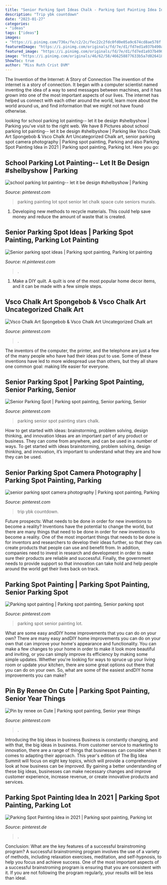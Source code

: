 ```yaml
---
title: "Senior Parking Spot Ideas Chalk - Parking Spot Painting Idea In 2021"
description: "Trip ybk countdown"
date: "2023-01-27"
categories:
- "ideas"
tags: ["ideas"]
images:
- "https://i.pinimg.com/736x/fe/c2/2c/fec22c2fdc0fd0e05a9c674cd8ae578f.jpg"
featuredImage: "https://i.pinimg.com/originals/fd/7e/d1/fd7ed1a937b490a02cee1a60728c230b.jpg"
featured_image: "https://i.pinimg.com/originals/fd/7e/d1/fd7ed1a937b490a02cee1a60728c230b.jpg"
image: "https://i.pinimg.com/originals/46/62/58/466258877633b5a7d0264185215dc539.jpg"
ShowToc: true
author: "Miss Ruth Crist DVM"
---
```



The Invention of the Internet: A Story of Connection
The invention of the internet is a story of connection. It began with a computer scientist named inventing the idea of a way to send messages between machines, and it has grown into one of the most important aspects of our lives. The internet has helped us connect with each other around the world, learn more about the world around us, and find information that we might not have found otherwise.

	

		
looking for school parking lot painting-- let it be design #shelbyshow | Parking you've visit to the right web. We have 8 Pictures about school parking lot painting-- let it be design #shelbyshow | Parking like Vsco Chalk Art Spongebob &amp; Vsco Chalk Art Uncategorized Chalk art, senior parking spot camera photography | Parking spot painting, Parking and also Parking Spot Painting Idea in 2021 | Parking spot painting, Parking lot. Here you go:
		
    
## School Parking Lot Painting-- Let It Be Design #shelbyshow | Parking

<img loading=lazy src="https://i.pinimg.com/originals/92/08/60/9208603aebd126d93dcfadb579d1a029.jpg" onerror="this.onerror=null;this.src='https://tse4.mm.bing.net/th?id=OIP.4Mpm1o7EzwNAgy290qJFFgHaJ4&amp;pid=15.1';" alt="school parking lot painting-- let it be design #shelbyshow | Parking">

_Source: pinterest.com_

>parking painting lot spot senior let chalk space cute seniors murals. 

	

1. Developing new methods to recycle materials. This could help save money and reduce the amount of waste that is created.

    
## Senior Parking Spot Ideas | Parking Spot Painting, Parking Lot Painting

<img loading=lazy src="https://i.pinimg.com/736x/7d/f1/66/7df166cb14f48d60e818c2d702dae5b1.jpg" onerror="this.onerror=null;this.src='https://tse4.mm.bing.net/th?id=OIP.Aw8-ZzVc6JddKz625PAlGwHaJ3&amp;pid=15.1';" alt="Senior parking spot ideas | Parking spot painting, Parking lot painting">

_Source: nl.pinterest.com_

>. 

	

1. Make a DIY quilt. A quilt is one of the most popular home decor items, and it can be made with a few simple steps.

    
## Vsco Chalk Art Spongebob &amp; Vsco Chalk Art Uncategorized Chalk Art

<img loading=lazy src="https://i.pinimg.com/originals/46/62/58/466258877633b5a7d0264185215dc539.jpg" onerror="this.onerror=null;this.src='https://tse1.mm.bing.net/th?id=OIP.tj0PMvNBsr7dmfXLQrHunAHaMP&amp;pid=15.1';" alt="Vsco Chalk Art Spongebob &amp; Vsco Chalk Art Uncategorized Chalk art">

_Source: pinterest.com_

>. 

	

The inventors of the computer, the printer, and the telephone are just a few of the many people who have had their ideas put to use. Some of these inventions have led to more widespread use than others, but they all share one common goal: making life easier for everyone.

    
## Senior Parking Spot | Parking Spot Painting, Senior Parking, Senior

<img loading=lazy src="https://i.pinimg.com/originals/21/53/a1/2153a18719ba86fe2663aa072ff0a6e4.jpg" onerror="this.onerror=null;this.src='https://tse2.mm.bing.net/th?id=OIP.owCVx_Ud4Xz76mJUZSQepQHaJ4&amp;pid=15.1';" alt="Senior Parking Spot | Parking spot painting, Senior parking, Senior">

_Source: pinterest.com_

>parking senior spot painting stars chalk. 

	

How to get started with ideas: brainstorming, problem solving, design thinking, and innovation
Ideas are an important part of any product or business. They can come from anywhere, and can be used in a number of ways. To get started with ideas brainstorming, problem solving, design thinking, and innovation, it’s important to understand what they are and how they can be used.

    
## Senior Parking Spot Camera Photography | Parking Spot Painting, Parking

<img loading=lazy src="https://i.pinimg.com/736x/fe/c2/2c/fec22c2fdc0fd0e05a9c674cd8ae578f.jpg" onerror="this.onerror=null;this.src='https://tse1.mm.bing.net/th?id=OIP.G1YIOA9MU-sT8Tv3VXwoaAHaJ3&amp;pid=15.1';" alt="senior parking spot camera photography | Parking spot painting, Parking">

_Source: pinterest.com_

>trip ybk countdown. 

	

Future prospects: What needs to be done in order for new inventions to become a reality?
Inventions have the potential to change the world, but there are many things that need to be done in order for new inventions to become a reality. One of the most important things that needs to be done is for inventors and researchers to develop their ideas further, so that they can create products that people can use and benefit from. In addition, companies need to invest in research and development in order to make sure their products are reliable and successful. Finally, the government needs to provide support so that innovation can take hold and help people around the world get their lives back on track.

    
## Parking Spot Painting | Parking Spot Painting, Senior Parking Spot

<img loading=lazy src="https://i.pinimg.com/originals/fd/7e/d1/fd7ed1a937b490a02cee1a60728c230b.jpg" onerror="this.onerror=null;this.src='https://tse4.mm.bing.net/th?id=OIP.FQdgdVkE0zdjApEWMtwV6gHaJ4&amp;pid=15.1';" alt="Parking spot painting | Parking spot painting, Senior parking spot">

_Source: pinterest.com_

>parking spot senior painting lot. 

	

What are some easy andDIY home improvements that you can do on your own?
There are many easy andDIY home improvements you can do on your own that can improve your home's appearance and functionality. You can make a few changes to your home in order to make it look more beautiful and inviting, or you can simply improve its efficiency by making some simple updates. Whether you're looking for ways to spruce up your living room or update your kitchen, there are some great options out there that you can do on your own. So, what are some of the easiest andDIY home improvements you can make?

    
## Pin By Renee On Cute | Parking Spot Painting, Senior Year Things

<img loading=lazy src="https://i.pinimg.com/originals/8d/4a/6b/8d4a6b06360f5d1738d83a20d962b989.jpg" onerror="this.onerror=null;this.src='https://tse4.mm.bing.net/th?id=OIP.uqe8dUnOjS9snQbrw5pH8wHaNL&amp;pid=15.1';" alt="Pin by renee on Cute | Parking spot painting, Senior year things">

_Source: pinterest.com_

>. 

	

Introducing the big ideas in business
Business is constantly changing, and with that, the big ideas in business. From customer service to marketing to innovation, there are a range of things that businesses can consider when it comes to adapting their approach. 
This year's edition of The Big Idea Summit will focus on eight key topics, which will provide a comprehensive look at how business can be improved. By gaining a better understanding of these big ideas, businesses can make necessary changes and improve customer experience, increase revenue, or create innovative products and services.

    
## Parking Spot Painting Idea In 2021 | Parking Spot Painting, Parking Lot

<img loading=lazy src="https://i.pinimg.com/736x/ba/97/21/ba9721e2dca431ae650bbba5cc247025.jpg" onerror="this.onerror=null;this.src='https://tse3.mm.bing.net/th?id=OIP.LUVEGLYFvTEvJtnlkuLFOAHaOk&amp;pid=15.1';" alt="Parking Spot Painting Idea in 2021 | Parking spot painting, Parking lot">

_Source: pinterest.de_

>. 

	

Conclusion: What are the key features of a successful brainstroming program?
A successful brainstroming program involves the use of a variety of methods, including relaxation exercises, meditation, and self-hypnosis, to help you focus and achieve success. One of the most important aspects of a successful brainstroming program is ensuring that you are consistent with it. If you are not following the program regularly, your results will be less than ideal.

